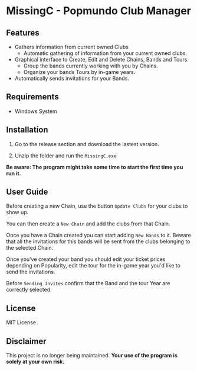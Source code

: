 ﻿# MissingC - Popmundo Club Manager

## Features

-  Gathers information from current owned Clubs
    - Automatic gathering of information from your current owned clubs.
- Graphical interface to Create, Edit and Delete Chains, Bands and Tours.
    - Group the bands currently working with you by Chains.
    - Organize your bands Tours by in-game years.
- Automatically sends invitations for your Bands.

## Requirements

- Windows System

## Installation

1. Go to the release section and download the lastest version.

2. Unzip the folder and run the `MissingC.exe`

**Be aware: The program might take some time to start the first time you run it.**

## User Guide

Before creating a new Chain, use the button `Update Clubs` for your clubs to show up.

You can then create a `New Chain` and add the clubs from that Chain.

Once you have a Chain created you can start adding `New Bands` to it.
Beware that all the invitations for this bands will be sent from the clubs belonging to the selected Chain.

Once you've created your band you should edit your ticket prices depending on Popularity, edit the tour for the in-game year you'd like to send the invitations.

Before `Sending Invites` confirm that the Band and the tour Year are correctly selected.

## License

MIT License

## Disclaimer

This project is no longer being maintained.
**Your use of the program is solely at your own risk.**
